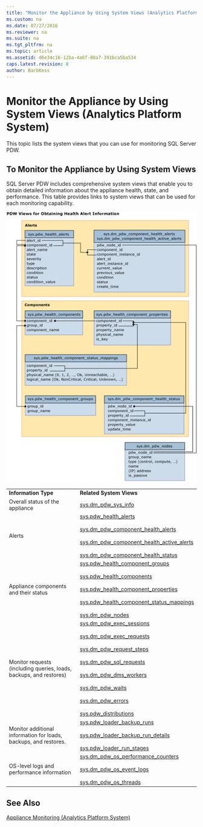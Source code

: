 ```yaml
---
title: "Monitor the Appliance by Using System Views (Analytics Platform System)"
ms.custom: na
ms.date: 07/27/2016
ms.reviewer: na
ms.suite: na
ms.tgt_pltfrm: na
ms.topic: article
ms.assetid: d6e34c16-12ba-4a6f-80a7-391bca5ba534
caps.latest.revision: 8
author: BarbKess
---
```

# Monitor the Appliance by Using System Views (Analytics Platform System)
This topic lists the system views that you can use for monitoring SQL Server PDW.  
  
## To Monitor the Appliance by Using System Views  
SQL Server PDW includes comprehensive system views that enable you to obtain detailed information about the appliance health, state, and performance. This table provides links to system views that can be used for each monitoring capability.  
  
![PDW system views alerts](./media/monitor-the-appliance-by-using-system-views/PDW_system_views_alerts.png "PDW_system_views_alerts")  
  
|||  
|-|-|  
|**Information Type**|**Related System Views**|  
|Overall status of the appliance|[sys.dm_pdw_sys_info](https://msdn.microsoft.com/library/mt203900.aspx)|  
|Alerts|[sys.pdw_health_alerts](https://msdn.microsoft.com/library/mt631623.aspx)<br /><br />[sys.dm_pdw_component_health_alerts](https://msdn.microsoft.com/library/mt631629.aspx)<br /><br />[sys.dm_pdw_component_health_active_alerts](https://msdn.microsoft.com/library/mt631630.aspx)<br /><br />[sys.dm_pdw_component_health_status](https://msdn.microsoft.com/library/mt631628.aspx)|  
|Appliance components and their status|[sys.pdw_health_component_groups](https://msdn.microsoft.com/library/mt631620.aspx)<br /><br />[sys.pdw_health_components](https://msdn.microsoft.com/library/mt631622.aspx)<br /><br />[sys.pdw_health_component_properties](https://msdn.microsoft.com/library/mt631621.aspx)<br /><br />[sys.pdw_health_component_status_mappings](https://msdn.microsoft.com/library/mt631624.aspx)<br /><br />[sys.dm_pdw_nodes](https://msdn.microsoft.com/library/mt203907.aspx)|  
|Monitor requests (including queries, loads, backups, and restores)|[sys.dm_pdw_exec_sessions](https://msdn.microsoft.com/library/mt203883.aspx)<br /><br />[sys.dm_pdw_exec_requests](https://msdn.microsoft.com/library/mt203887.aspx)<br /><br />[sys.dm_pdw_request_steps](https://msdn.microsoft.com/library/mt203913.aspx)<br /><br />[sys.dm_pdw_sql_requests](https://msdn.microsoft.com/library/mt203889.aspx)<br /><br />[sys.dm_pdw_dms_workers](https://msdn.microsoft.com/library/mt203878.aspx)<br /><br />[sys.dm_pdw_waits](https://msdn.microsoft.com/library/mt203893.aspx)<br /><br />[sys.dm_pdw_errors](https://msdn.microsoft.com/library/mt203904.aspx)<br /><br />[sys.pdw_distributions](https://msdn.microsoft.com/library/mt203892.aspx)|  
|Monitor additional information for loads, backups, and restores.|[sys.pdw_loader_backup_runs](https://msdn.microsoft.com/library/mt203884.aspx)<br /><br />[sys.pdw_loader_backup_run_details](https://msdn.microsoft.com/library/mt203877.aspx)<br /><br />[sys.pdw_loader_run_stages](https://msdn.microsoft.com/library/mt203879.aspx)|  
|OS-level logs and performance information|[sys.dm_pdw_os_performance_counters](https://msdn.microsoft.com/library/mt203875.aspx)<br /><br />[sys.dm_pdw_os_event_logs](https://msdn.microsoft.com/library/mt203910.aspx)<br /><br />[sys.dm_pdw_os_threads](https://msdn.microsoft.com/library/mt203917.aspx)|  
  
## See Also  
<!-- MISSING LINKS [Common Metadata Query Examples &#40;SQL Server PDW&#41;](../sqlpdw/common-metadata-query-examples-sql-server-pdw.md)  -->  
[Appliance Monitoring &#40;Analytics Platform System&#41;](appliance-monitoring.md)  
  
